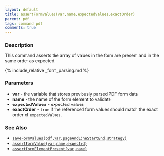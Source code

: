 ```yaml
---
layout: default
title: assertFormValues(var,name,expectedValues,exactOrder)
parent: pdf
tags: command pdf
comments: true
---
```


### Description
This command asserts the array of values in the form are present and in the same order as expected.

{% include_relative _form_parsing.md %}


### Parameters
- **var** - the variable that stores previously parsed PDF form data
- **name** - the name of the form element to validate
- **expectedValues** - expected values
- **exactOrder** - `true` if the referenced form values should match the exact order of `expectedValues`.


### See Also
- [`saveFormValues(pdf,var,pageAndLineStartEnd,strategy)`](saveFormValues(pdf,var,pageAndLineStartEnd,strategy))
- [`assertFormValue(var,name,expected)`](assertFormValue(var,name,expected))
- [`assertFormElementPresent(var,name)`](assertFormElementPresent(var,name))
